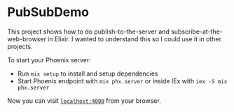 # PubSubDemo

This project shows how to do publish-to-the-server and subscribe-at-the-web-browser in Elixir. I wanted to understand this so I could use it in other projects.

To start your Phoenix server:

  * Run `mix setup` to install and setup dependencies
  * Start Phoenix endpoint with `mix phx.server` or inside IEx with `iex -S mix phx.server`

Now you can visit [`localhost:4000`](http://localhost:4000) from your browser.
